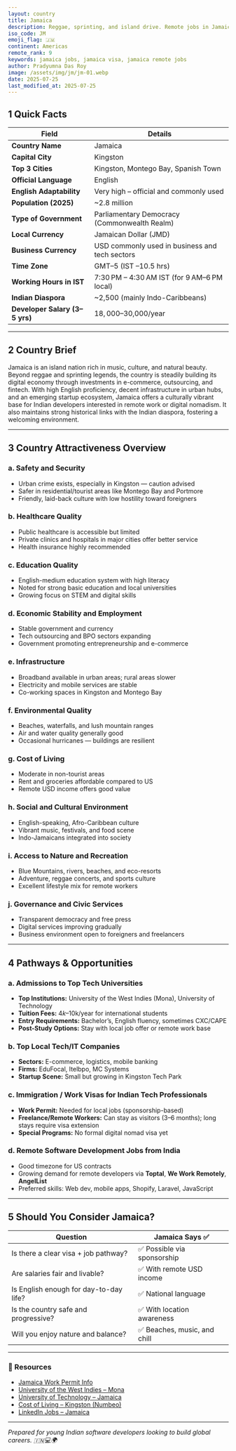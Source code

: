 ```yaml
---
layout: country
title: Jamaica
description: Reggae, sprinting, and island drive. Remote jobs in Jamaica. Trilp AI curated info. Indians in Jamaica.
iso_code: JM
emoji_flag: 🇯🇲
continent: Americas
remote_rank: 9
keywords: jamaica jobs, jamaica visa, jamaica remote jobs
author: Pradyumna Das Roy
image: /assets/img/jm/jm-01.webp
date: 2025-07-25
last_modified_at: 2025-07-25
---
```


## 1 Quick Facts

| Field                          | Details                                        |
| ------------------------------ | ---------------------------------------------- |
| **Country Name**               | Jamaica                                        |
| **Capital City**               | Kingston                                       |
| **Top 3 Cities**               | Kingston, Montego Bay, Spanish Town            |
| **Official Language**          | English                                        |
| **English Adaptability**       | Very high – official and commonly used         |
| **Population (2025)**          | ~2.8 million                                   |
| **Type of Government**         | Parliamentary Democracy (Commonwealth Realm)   |
| **Local Currency**             | Jamaican Dollar (JMD)                          |
| **Business Currency**          | USD commonly used in business and tech sectors |
| **Time Zone**                  | GMT–5 (IST –10.5 hrs)                          |
| **Working Hours in IST**       | 7:30 PM – 4:30 AM IST (for 9 AM–6 PM local)    |
| **Indian Diaspora**            | ~2,500 (mainly Indo-Caribbeans)                |
| **Developer Salary (3–5 yrs)** | $18,000–$30,000/year                           |

---

## 2 Country Brief

Jamaica is an island nation rich in music, culture, and natural beauty. Beyond reggae and sprinting legends, the country is steadily building its digital economy through investments in e-commerce, outsourcing, and fintech. With high English proficiency, decent infrastructure in urban hubs, and an emerging startup ecosystem, Jamaica offers a culturally vibrant base for Indian developers interested in remote work or digital nomadism. It also maintains strong historical links with the Indian diaspora, fostering a welcoming environment.

---

## 3 Country Attractiveness Overview

### a. Safety and Security

- Urban crime exists, especially in Kingston — caution advised
- Safer in residential/tourist areas like Montego Bay and Portmore
- Friendly, laid-back culture with low hostility toward foreigners

### b. Healthcare Quality

- Public healthcare is accessible but limited
- Private clinics and hospitals in major cities offer better service
- Health insurance highly recommended

### c. Education Quality

- English-medium education system with high literacy
- Noted for strong basic education and local universities
- Growing focus on STEM and digital skills

### d. Economic Stability and Employment

- Stable government and currency
- Tech outsourcing and BPO sectors expanding
- Government promoting entrepreneurship and e-commerce

### e. Infrastructure

- Broadband available in urban areas; rural areas slower
- Electricity and mobile services are stable
- Co-working spaces in Kingston and Montego Bay

### f. Environmental Quality

- Beaches, waterfalls, and lush mountain ranges
- Air and water quality generally good
- Occasional hurricanes — buildings are resilient

### g. Cost of Living

- Moderate in non-tourist areas
- Rent and groceries affordable compared to US
- Remote USD income offers good value

### h. Social and Cultural Environment

- English-speaking, Afro-Caribbean culture
- Vibrant music, festivals, and food scene
- Indo-Jamaicans integrated into society

### i. Access to Nature and Recreation

- Blue Mountains, rivers, beaches, and eco-resorts
- Adventure, reggae concerts, and sports culture
- Excellent lifestyle mix for remote workers

### j. Governance and Civic Services

- Transparent democracy and free press
- Digital services improving gradually
- Business environment open to foreigners and freelancers

---

## 4 Pathways & Opportunities

### a. Admissions to Top Tech Universities

- **Top Institutions:** University of the West Indies (Mona), University of Technology
- **Tuition Fees:** $4k–$10k/year for international students
- **Entry Requirements:** Bachelor’s, English fluency, sometimes CXC/CAPE
- **Post-Study Options:** Stay with local job offer or remote work base

### b. Top Local Tech/IT Companies

- **Sectors:** E-commerce, logistics, mobile banking
- **Firms:** EduFocal, Itelbpo, MC Systems
- **Startup Scene:** Small but growing in Kingston Tech Park

### c. Immigration / Work Visas for Indian Tech Professionals

- **Work Permit:** Needed for local jobs (sponsorship-based)
- **Freelance/Remote Workers:** Can stay as visitors (3–6 months); long stays require visa extension
- **Special Programs:** No formal digital nomad visa yet

### d. Remote Software Development Jobs from India

- Good timezone for US contracts
- Growing demand for remote developers via **Toptal**, **We Work Remotely**, **AngelList**
- Preferred skills: Web dev, mobile apps, Shopify, Laravel, JavaScript

---

## 5 Should You Consider Jamaica?

| Question                               | Jamaica Says ✅              |
| -------------------------------------- | ---------------------------- |
| Is there a clear visa + job pathway?   | ✅ Possible via sponsorship  |
| Are salaries fair and livable?         | ✅ With remote USD income    |
| Is English enough for day-to-day life? | ✅ National language         |
| Is the country safe and progressive?   | ✅ With location awareness   |
| Will you enjoy nature and balance?     | ✅ Beaches, music, and chill |

---

### 🔗 Resources

- [Jamaica Work Permit Info](https://www.mlss.gov.jm/departments/work-permit/)
- [University of the West Indies – Mona](https://www.mona.uwi.edu/)
- [University of Technology – Jamaica](https://www.utech.edu.jm/)
- [Cost of Living – Kingston (Numbeo)](https://www.numbeo.com/cost-of-living/in/Kingston-Jamaica)
- [LinkedIn Jobs – Jamaica](https://www.linkedin.com/jobs/search/?location=Jamaica)

---

_Prepared for young Indian software developers looking to build global careers. 🇮🇳💻🌍_
